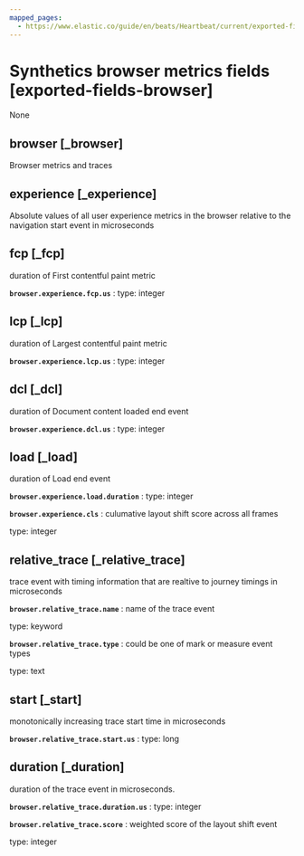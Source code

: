 ```yaml
---
mapped_pages:
  - https://www.elastic.co/guide/en/beats/Heartbeat/current/exported-fields-browser.html
---
```


# Synthetics browser metrics fields [exported-fields-browser]

None


## browser [_browser]

Browser metrics and traces


## experience [_experience]

Absolute values of all user experience metrics in the browser relative to the navigation start event in microseconds


## fcp [_fcp]

duration of First contentful paint metric


**`browser.experience.fcp.us`**
:   type: integer


## lcp [_lcp]

duration of Largest contentful paint metric


**`browser.experience.lcp.us`**
:   type: integer


## dcl [_dcl]

duration of Document content loaded end event


**`browser.experience.dcl.us`**
:   type: integer


## load [_load]

duration of Load end event


**`browser.experience.load.duration`**
:   type: integer


**`browser.experience.cls`**
:   culumative layout shift score across all frames

type: integer


## relative_trace [_relative_trace]

trace event with timing information that are realtive to journey timings in microseconds


**`browser.relative_trace.name`**
:   name of the trace event

type: keyword


**`browser.relative_trace.type`**
:   could be one of mark or measure event types

type: text


## start [_start]

monotonically increasing trace start time in microseconds


**`browser.relative_trace.start.us`**
:   type: long


## duration [_duration]

duration of the trace event in microseconds.


**`browser.relative_trace.duration.us`**
:   type: integer


**`browser.relative_trace.score`**
:   weighted score of the layout shift event

type: integer


